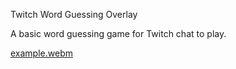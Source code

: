 Twitch Word Guessing Overlay

A basic word guessing game for Twitch chat to play.

[example.webm](https://github.com/user-attachments/assets/fdac0072-8174-4ee8-a611-2f9d7fc6818c)
